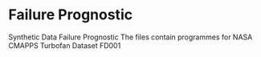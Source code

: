 # Failure Prognostic
 Synthetic Data Failure Prognostic
The files contain programmes for NASA CMAPPS Turbofan Dataset FD001
